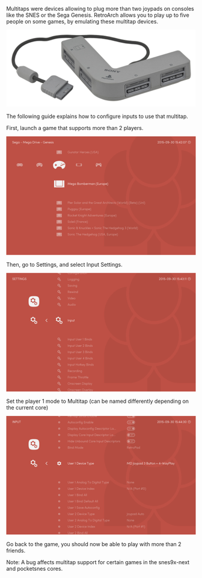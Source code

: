 Multitaps were devices allowing to plug more than two joypads on consoles like the SNES or the Sega Genesis. RetroArch allows you to play up to five people on some games, by emulating these multitap devices.

![](images/multitap0.jpg)

The following guide explains how to configure inputs to use that multitap.

First, launch a game that supports more than 2 players.

![](images/multitap1.png)

Then, go to Settings, and select Input Settings.

![](images/multitap2.png)

Set the player 1 mode to Multitap (can be named differently depending on the current core)

![](images/multitap3.png)

Go back to the game, you should now be able to play with more than 2 friends.

Note: A bug affects multitap support for certain games in the snes9x-next and pocketsnes cores.

